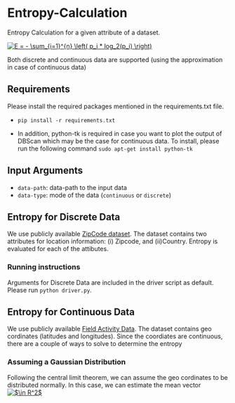 # Entropy-Calculation
Entropy Calculation for a given attribute of a dataset.

<a href="https://www.codecogs.com/eqnedit.php?latex=E&space;=&space;-&space;\sum_{i=1}^{n}&space;\left(&space;p_i&space;*&space;log_2(p_i)&space;\right)" target="_blank"><img src="https://latex.codecogs.com/gif.latex?E&space;=&space;-&space;\sum_{i=1}^{n}&space;\left(&space;p_i&space;*&space;log_2(p_i)&space;\right)" title="E = - \sum_{i=1}^{n} \left( p_i * log_2(p_i) \right)" /></a>

Both discrete and continuous data are supported (using the approximation in case of continuous data)

## Requirements
Please install the required packages mentioned in the requirements.txt file. 
* `pip install -r requirements.txt`

* In addition, python-tk is required in case you want to plot the output of DBScan which may be the case for continuous data. To install, please run the following command `sudo apt-get install python-tk`

## Input Arguments
* `data-path`: data-path to the input data
* `data-type`: mode of the data (`continuous` or `discrete`)

## Entropy for Discrete Data
We use publicly available [ZipCode dataset](https://catalog.data.gov/dataset/zip-codes-zipcodes). The dataset contains two attributes for location information: (i) Zipcode, and (ii)Country. Entropy is evaluated for each of the attibutes.

### Running instructions
Arguments for Discrete Data are included in the driver script as default. Please run `python driver.py`.

## Entropy for Continuous Data
We use publicly available [Field Activity Data](https://cmgds.marine.usgs.gov/data/field-activity-data/2012-035-FA/). The dataset contains geo cordinates (latitudes and longitudes). Since the coordiates are continuous, there are a couple of ways to solve to determine the entropy

### Assuming a Gaussian Distribution
Following the central limit theorem, we can assume the geo cordinates to be distributed normally. In this case, we can estimate the mean vector <a href="https://www.codecogs.com/eqnedit.php?latex=$\in&space;R^2$" target="_blank"><img src="https://latex.codecogs.com/gif.latex?$\in&space;R^2$" title="$\in R^2$" /></a>
